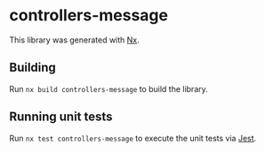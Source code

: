 # controllers-message

This library was generated with [Nx](https://nx.dev).

## Building

Run `nx build controllers-message` to build the library.

## Running unit tests

Run `nx test controllers-message` to execute the unit tests via [Jest](https://jestjs.io).
